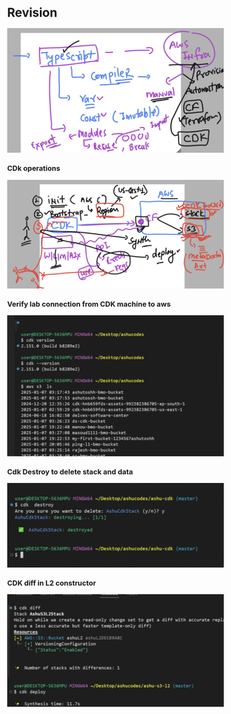 # Revision 

<img src="rev1.png">

### CDk operations 

<img src="cdkops1.png">

### Verify lab connection from CDK machine to aws 

<img src="verify.png">

### Cdk Destroy to delete stack and data 

<img src="cdkd.png">

### CDK diff in L2 constructor 

<img src="cdkd2.png">


